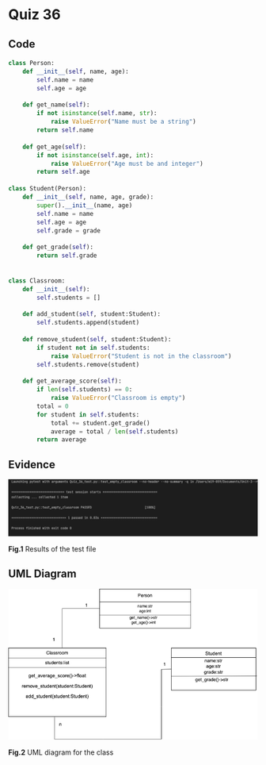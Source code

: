 # Quiz 36
## Code
```.py
class Person:
    def __init__(self, name, age):
        self.name = name
        self.age = age

    def get_name(self):
        if not isinstance(self.name, str):
            raise ValueError("Name must be a string")
        return self.name

    def get_age(self):
        if not isinstance(self.age, int):
            raise ValueError("Age must be and integer")
        return self.age

class Student(Person):
    def __init__(self, name, age, grade):
        super().__init__(name, age)
        self.name = name
        self.age = age
        self.grade = grade

    def get_grade(self):
        return self.grade


class Classroom:
    def __init__(self):
        self.students = []

    def add_student(self, student:Student):
        self.students.append(student)

    def remove_student(self, student:Student):
        if student not in self.students:
            raise ValueError("Student is not in the classroom")
        self.students.remove(student)

    def get_average_score(self):
        if len(self.students) == 0:
            raise ValueError("Classroom is empty")
        total = 0
        for student in self.students:
            total += student.get_grade()
            average = total / len(self.students)
        return average
```

## Evidence
![](https://github.com/thumulakaru/Unit-3--repo/blob/main/Quizzes/Quiz_036_result.png)

**Fig.1** Results of the test file

## UML Diagram
![](https://github.com/thumulakaru/Unit-3--repo/blob/main/Quizzes/Quiz_036_UML_diagram.png)

**Fig.2** UML diagram for the class
